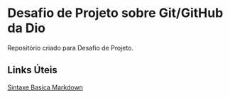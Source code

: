 # Desafio de Projeto sobre Git/GitHub da Dio 
Repositório criado para Desafio de Projeto.

## Links Úteis

[Sintaxe Basica Markdown](https://www.markdownguide.org/basic-syntax/)
